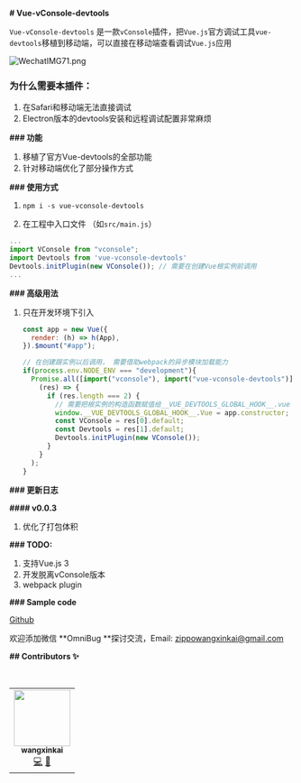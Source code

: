 **# Vue-vConsole-devtools**

`Vue-vConsole-devtools` 是一款`vConsole`插件，把`Vue.js`官方调试工具`vue-devtools`移植到移动端，可以直接在移动端查看调试`Vue.js`应用

![WechatIMG71.png](https://p6-juejin.byteimg.com/tos-cn-i-k3u1fbpfcp/68d77a8750fb459cab9aab3e09c3b9a0~tplv-k3u1fbpfcp-watermark.image)
### 为什么需要本插件：

1. 在Safari和移动端无法直接调试
2. Electron版本的devtools安装和远程调试配置非常麻烦

**### 功能**

1. 移植了官方Vue-devtools的全部功能
2. 针对移动端优化了部分操作方式

**### 使用方式**

1. ```npm i -s vue-vconsole-devtools```

2. 在工程中入口文件 （如`src/main.js`）

```javascript
...
import VConsole from "vconsole";
import Devtools from 'vue-vconsole-devtools'
Devtools.initPlugin(new VConsole()); // 需要在创建Vue根实例前调用
...
```

**### 高级用法**

1. 只在开发环境下引入

   ```javascript
   const app = new Vue({
     render: (h) => h(App),
   }).$mount("#app");
   
   // 在创建跟实例以后调用， 需要借助webpack的异步模块加载能力
   if(process.env.NODE_ENV === "development"){
     Promise.all([import("vconsole"), import("vue-vconsole-devtools")]).then(
       (res) => {
         if (res.length === 2) {
           // 需要把根实例的构造函数赋值给__VUE_DEVTOOLS_GLOBAL_HOOK__.vue
           window.__VUE_DEVTOOLS_GLOBAL_HOOK__.Vue = app.constructor;
           const VConsole = res[0].default;
           const Devtools = res[1].default;
           Devtools.initPlugin(new VConsole());
         }
       }
     );
   }
   ```

**### 更新日志**

**#### v0.0.3**

1. 优化了打包体积

**### TODO:**

1. 支持Vue.js 3
2. 开发脱离vConsole版本
3. webpack plugin

**### Sample code**

[Github](https://github.com/Zippowxk/Vue-vConsole-devtools/dev)



欢迎添加微信 **OmniBug **探讨交流，Email: zippowangxinkai@gmail.com

**## Contributors ✨**

<!-- ALL-CONTRIBUTORS-LIST:START - Do not remove or modify this section -->

<!-- prettier-ignore-start -->

<!-- markdownlint-disable -->

<table>

  <tr>

​    <td align="center"><a href="https://github.com/Zippowxk"><img src="https://avatars.githubusercontent.com/u/5326755?v=4?s=100" width="100px;" alt=""/><br /><sub><b>wangxinkai</b></sub></a><br /><a href="https://github.com/Zippowxk/vue-router-keep-alive-helper/commits?author=Zippowxk" title="Code">💻</a> <a href="https://github.com/Zippowxk/vue-router-keep-alive-helper/commits?author=Zippowxk" title="Documentation">📖</a></td>

  </tr>

</table>



<!-- markdownlint-restore -->

<!-- prettier-ignore-end -->



<!-- ALL-CONTRIBUTORS-LIST:END -->